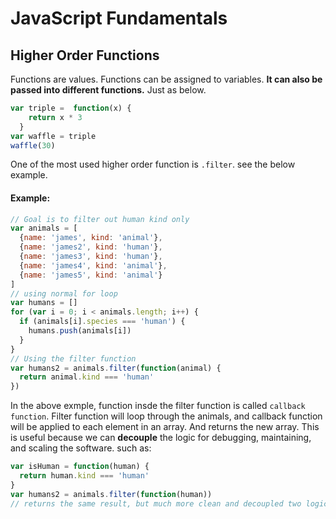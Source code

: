 # JavaScript Fundamentals

## Higher Order Functions

Functions are values. Functions can be assigned to variables. 
**It can also be passed into different functions.** Just as below.

```javascript
var triple =  function(x) {
    return x * 3
  }
var waffle = triple
waffle(30)
```
One of the most used higher order function is `.filter`. see the below example.

#### Example: 
```javascript
// Goal is to filter out human kind only
var animals = [ 
  {name: 'james', kind: 'animal'},
  {name: 'james2', kind: 'human'},
  {name: 'james3', kind: 'human'},
  {name: 'james4', kind: 'animal'},
  {name: 'james5', kind: 'animal'}
]
// using normal for loop
var humans = []
for (var i = 0; i < animals.length; i++) {
  if (animals[i].species === 'human') {
    humans.push(animals[i])
  }
}
// Using the filter function
var humans2 = animals.filter(function(animal) {
  return animal.kind === 'human'
})
```
In the above exmple, function insde the filter function is called `callback function`. Filter function will loop through the animals, and callback function will be applied to each element in an array. And returns the new array.
This is useful because we can **decouple** the logic for debugging, maintaining, and scaling the software. such as:
```javascript
var isHuman = function(human) {
  return human.kind === 'human'
}
var humans2 = animals.filter(function(human))
// returns the same result, but much more clean and decoupled two logics
```
